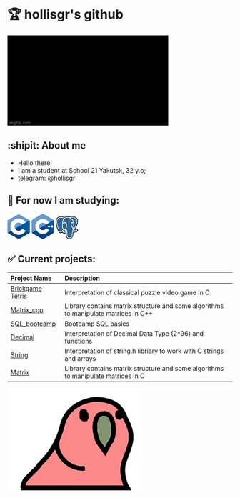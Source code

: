 # :trophy: hollisgr's github

![hello_gif](gifs/hello-world.gif)

## :shipit: About me
- Hello there!
- I am a student at School 21 Yakutsk, 32 y.o;
- telegram: @hollisgr

## :dart: For now I am studying:

![c](logos/c.png)
![cpp](logos/cpp.png)
![psql](logos/psql.png)

## :white_check_mark: Current projects:
|Project Name|Description|
|:----------|:-------------|
|[Brickgame Tetris](https://github.com/hollisgr/s21/tree/main/Brickgame_tetris) |Interpretation of classical puzzle video game in C|
|[Matrix_cpp](https://github.com/hollisgr/s21/tree/main/Matrix_cpp) |Library contains matrix structure and some algorithms to manipulate matrices in C++|
|[SQL_bootcamp](https://github.com/hollisgr/s21/tree/main/SQL_bootcamp) |Bootcamp SQL basics|
|[Decimal](https://github.com/hollisgr/s21/tree/main/Decimal) |Interpretation of Decimal Data Type (2^96) and functions|
|[String](https://github.com/hollisgr/s21/tree/main/String) |Interpretation of string.h libriary to work with C strings and arrays|
|[Matrix](https://github.com/hollisgr/s21/tree/main/Matrix) |Library contains matrix structure and some algorithms to manipulate matrices in C|

![parrot_gif](gifs/parrot-party.gif)
